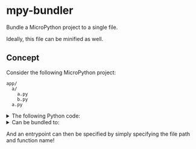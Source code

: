 # mpy-bundler

Bundle a MicroPython project to a single file.

Ideally, this file can be minified as well.

## Concept


Consider the following MicroPython project:

```
app/
  a/
    a.py
    b.py
  a.py
```

<details>
<summary>The following Python code:</summary>

```python
# app/a/a.py
x = 1
y = 2

def swap():
  global x, y

  tmp = x
  x = y
  y = x

# app/a/b.py
x = 3
y = 4

def swap():
  global x, y

  tmp = x
  x = y
  y = x

# app/a.py
from .app import a
from .app import b

def swap():
  # Cache a values
  tmp_x = a.x
  tmp_y = a.y

  # Set a to b
  a.x = b.x
  a.y = b.y

  # Set b to cached a
  b.x = tmp_x
  b.y = tmp_y
```
</details>

<details>
<summary>Can be bundled to:</summary>

```python
# app/a/a.py becomes app_a_a_
app_a_a_x = 1
app_a_a_y = 2

def app_a_a_swap():
  global app_a_a_x, app_a_a_y

  tmp = app_a_a_x
  app_a_a_x = app_a_a_y
  app_a_a_y = app_a_a_x

# app/a/b.py becomes app_a_b_
app_a_b_x = 3
app_a_b_y = 4

def app_a_b_swap():
  global app_a_b_x, app_a_b_y

  tmp = app_a_b_x
  app_a_b_x = app_a_b_y
  app_a_b_y = app_a_b_x

# app/a.py becomes app_a_

def app_a_swap():
  global app_a_a_x, app_a_a_y
  global app_a_b_x, app_a_b_y
  # Cache a values
  tmp_x = app_a_a_x
  tmp_y = app_a_a_y

  # Set a to b
  app_a_a_x = app_a_b_x
  app_a_a_y = app_a_b_y

  # Set b to cached a
  app_a_b_x = tmp_x
  app_a_b_y = tmp_y
```
</details>

And an entrypoint can then be specified by simply 
specifying the file path and function name!
